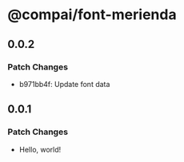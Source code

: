 # @compai/font-merienda

## 0.0.2

### Patch Changes

- b971bb4f: Update font data

## 0.0.1

### Patch Changes

- Hello, world!
